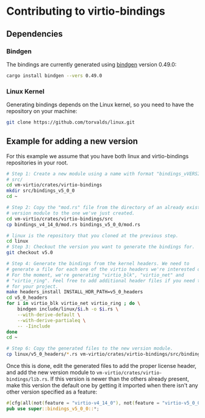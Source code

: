 # Contributing to virtio-bindings

## Dependencies

### Bindgen
The bindings are currently generated using
[bindgen](https://crates.io/crates/bindgen) version 0.49.0:
```bash
cargo install bindgen --vers 0.49.0
```

### Linux Kernel
Generating bindings depends on the Linux kernel, so you need to have the
repository on your machine:

```bash
git clone https://github.com/torvalds/linux.git
```

## Example for adding a new version

For this example we assume that you have both linux and virtio-bindings
repositories in your root.

```bash
# Step 1: Create a new module using a name with format "bindings_vVERSION" in
# src/
cd vm-virtio/crates/virtio-bindings
mkdir src/bindings_v5_0_0
cd ~

# Step 2: Copy the "mod.rs" file from the directory of an already existing
# version module to the one we've just created.
cd vm-virtio/crates/virtio-bindings/src
cp bindings_v4_14_0/mod.rs bindings_v5_0_0/mod.rs

# linux is the repository that you cloned at the previous step.
cd linux
# Step 3: Checkout the version you want to generate the bindings for.
git checkout v5.0

# Step 4: Generate the bindings from the kernel headers. We need to
# generate a file for each one of the virtio headers we're interested on.
# For the moment, we're generating "virtio_blk", "virtio_net" and
# "virtio_ring". Feel free to add additional header files if you need them
# for your project.
make headers_install INSTALL_HDR_PATH=v5_0_headers
cd v5_0_headers
for i in virtio_blk virtio_net virtio_ring ; do \
    bindgen include/linux/$i.h -o $i.rs \
    --with-derive-default \
    --with-derive-partialeq \
    -- -Iinclude
done
cd ~

# Step 6: Copy the generated files to the new version module.
cp linux/v5_0_headers/*.rs vm-virtio/crates/virtio-bindings/src/bindings_v5_0_0
```

Once this is done, edit the generated files to add the proper license header,
and add the new version module to `vm-virtio/crates/virtio-bindings/lib.rs`. If
this version is newer than the others already present, make this version the
default one by getting it imported when there isn't any other version specified
as a feature:

```rust
#[cfg(all(not(feature = "virtio-v4_14_0"), not(feature = "virtio-v5_0_0")))]
pub use super::bindings_v5_0_0::*;
```
